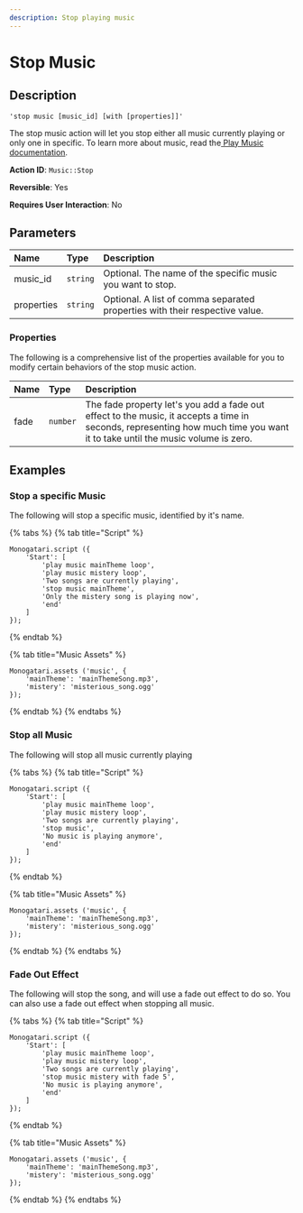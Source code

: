 ```yaml
---
description: Stop playing music
---
```


# Stop Music

## Description

```
'stop music [music_id] [with [properties]]'
```

The stop music action will let you stop either all music currently playing or only one in specific. To learn more about music, read the[ Play Music documentation](play-music.md).

**Action ID**: `Music::Stop`

**Reversible**: Yes

**Requires User Interaction**: No

## Parameters

| Name | Type | Description |
| :--- | :--- | :--- |
| music\_id | `string` | Optional. The name of the specific music you want to stop. |
| properties | `string` | Optional. A list of comma separated properties with their respective value. |

### Properties

The following is a comprehensive list of the properties available for you to modify certain behaviors of the stop music action.

| Name | Type | Description |
| :--- | :--- | :--- |
| fade | `number` | The fade property let's you add a fade out effect to the music, it accepts a time in seconds, representing how much time you want it to take until the music volume is zero. |

## Examples

### Stop a specific Music

The following will stop a specific music, identified by it's name.

{% tabs %}
{% tab title="Script" %}
```
Monogatari.script ({
    'Start': [
        'play music mainTheme loop',
        'play music mistery loop',
        'Two songs are currently playing',
        'stop music mainTheme',
        'Only the mistery song is playing now',
        'end'
    ]
});
```
{% endtab %}

{% tab title="Music Assets" %}
```
Monogatari.assets ('music', {
    'mainTheme': 'mainThemeSong.mp3',
    'mistery': 'misterious_song.ogg'
});
```
{% endtab %}
{% endtabs %}

### Stop all Music

The following will stop all music currently playing

{% tabs %}
{% tab title="Script" %}
```
Monogatari.script ({
    'Start': [
        'play music mainTheme loop',
        'play music mistery loop',
        'Two songs are currently playing',
        'stop music',
        'No music is playing anymore',
        'end'
    ]
});
```
{% endtab %}

{% tab title="Music Assets" %}
```
Monogatari.assets ('music', {
    'mainTheme': 'mainThemeSong.mp3',
    'mistery': 'misterious_song.ogg'
});
```
{% endtab %}
{% endtabs %}

### Fade Out Effect

The following will stop the song, and will use a fade out effect to do so. You can also use a fade out effect when stopping all music.

{% tabs %}
{% tab title="Script" %}
```
Monogatari.script ({
    'Start': [
        'play music mainTheme loop',
        'play music mistery loop',
        'Two songs are currently playing',
        'stop music mistery with fade 5',
        'No music is playing anymore',
        'end'
    ]
});
```
{% endtab %}

{% tab title="Music Assets" %}
```
Monogatari.assets ('music', {
    'mainTheme': 'mainThemeSong.mp3',
    'mistery': 'misterious_song.ogg'
});
```
{% endtab %}
{% endtabs %}

